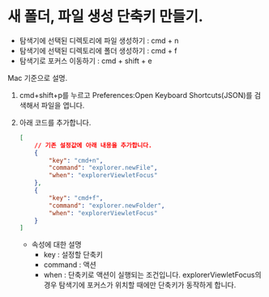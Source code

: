 # 새 폴더, 파일 생성 단축키 만들기.

* 탐색기에 선택된 디렉토리에 파일 생성하기 : cmd + n
* 탐색기에 선택된 디렉토리에 폴더 생성하기 : cmd + f
* 탐색기로 포커스 이동하기 : cmd + shift + e

Mac 기준으로 설명.  
1. cmd+shift+p를 누르고 Preferences:Open Keyboard Shortcuts(JSON)를 검색해서 파일을 엽니다.
2. 아래 코드를 추가합니다.  

    ```JSON
    [
        // 기존 설정값에 아래 내용을 추가합니다.
        {
            "key": "cmd+n",
            "command": "explorer.newFile",
            "when": "explorerViewletFocus"
        },
        {
            "key": "cmd+f",
            "command": "explorer.newFolder",
            "when": "explorerViewletFocus"
        }
    ]
    ```
    * 속성에 대한 설명
        * key : 설정할 단축키
        * command : 액션
        * when : 단축키로 액션이 실행되는 조건입니다. explorerViewletFocus의 경우 탐색기에 포커스가 위치할 때에만 단축키가 동작하게 합니다.